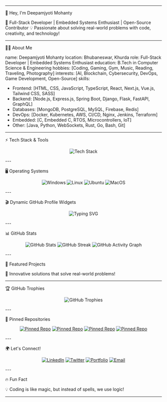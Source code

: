 
---

🌟 Hey, I'm Deepamjyoti Mohanty

🚀 Full-Stack Developer | Embedded Systems Enthusiast | Open-Source Contributor
💡 Passionate about solving real-world problems with code, creativity, and technology!


---

🧑‍💻 About Me

name: Deepamjyoti Mohanty
location: Bhubaneswar, Khurda
role: Full-Stack Developer | Embedded Systems Enthusiast
education: B.Tech in Computer Science & Engineering
hobbies: [Coding, Gaming, Gym, Music, Reading, Traveling, Photography]
interests: [AI, Blockchain, Cybersecurity, DevOps, Game Development, Open-Source]
skills:
  - Frontend: [HTML, CSS, JavaScript, TypeScript, React, Next.js, Vue.js, Tailwind CSS, SASS]
  - Backend: [Node.js, Express.js, Spring Boot, Django, Flask, FastAPI, GraphQL]
  - Databases: [MongoDB, PostgreSQL, MySQL, Firebase, Redis]
  - DevOps: [Docker, Kubernetes, AWS, CI/CD, Nginx, Jenkins, Terraform]
  - Embedded: [C, Embedded C, RTOS, Microcontrollers, IoT]
  - Other: [Java, Python, WebSockets, Rust, Go, Bash, Git]


---

⚡ Tech Stack & Tools

<p align="center">
  <img src="https://skillicons.dev/icons?i=html,css,js,ts,react,nextjs,vue,nodejs,express,spring,django,flask,fastapi,mongodb,postgresql,mysql,redis,docker,kubernetes,aws,git,graphql,figma,tailwind,nginx,jenkins,terraform,rust,go,bash" alt="Tech Stack"/>
</p>
---

🖥️ Operating Systems

<p align="center">
  <img src="https://img.shields.io/badge/-Windows-0078D6?style=for-the-badge&logo=windows&logoColor=white" alt="Windows"/>
  <img src="https://img.shields.io/badge/-Linux-FCC624?style=for-the-badge&logo=linux&logoColor=black" alt="Linux"/>
  <img src="https://img.shields.io/badge/-Ubuntu-E95420?style=for-the-badge&logo=ubuntu&logoColor=white" alt="Ubuntu"/>
  <img src="https://img.shields.io/badge/-MacOS-000000?style=for-the-badge&logo=apple&logoColor=white" alt="MacOS"/>
</p>
---

🎬 Dynamic GitHub Profile Widgets

<p align="center">
  <img src="https://github-readme-typing-svg.herokuapp.com?font=Fira+Code&pause=1000&color=F70000&width=600&lines=Full-Stack+Web+Developer;Embedded+Systems+Enthusiast;Building+Innovative+Projects;Open-Source+Contributor;AI+and+Blockchain+Learner;Problem+Solver+%26+Tech+Enthusiast!" alt="Typing SVG"/>
</p>
---

📊 GitHub Stats

<p align="center">
  <img src="https://github-readme-stats.vercel.app/api?username=yourusername&show_icons=true&theme=tokyonight&count_private=true" alt="GitHub Stats"/>
  <img src="https://github-readme-streak-stats.herokuapp.com/?user=yourusername&theme=tokyonight" alt="GitHub Streak"/>
  <img src="https://github-readme-activity-graph.vercel.app/graph?username=yourusername&theme=react-dark" alt="GitHub Activity Graph"/>
</p>
---

🚀 Featured Projects

🎯 Innovative solutions that solve real-world problems!


---

🏆 GitHub Trophies

<p align="center">
  <img src="https://github-profile-trophy.vercel.app/?username=yourusername&theme=radical&no-frame=true&margin-w=15" alt="GitHub Trophies"/>
</p>
---

📌 Pinned Repositories

<p align="center">
  <a href="https://github.com/yourusername/evoting-system"><img src="https://github-readme-stats.vercel.app/api/pin/?username=yourusername&repo=evoting-system&theme=radical" alt="Pinned Repo"/></a>
  <a href="https://github.com/yourusername/ecommerce-inventory"><img src="https://github-readme-stats.vercel.app/api/pin/?username=yourusername&repo=ecommerce-inventory&theme=radical" alt="Pinned Repo"/></a>
  <a href="https://github.com/yourusername/drop-it"><img src="https://github-readme-stats.vercel.app/api/pin/?username=yourusername&repo=drop-it&theme=radical" alt="Pinned Repo"/></a>
  <a href="https://github.com/yourusername/multiplayer-game"><img src="https://github-readme-stats.vercel.app/api/pin/?username=yourusername&repo=multiplayer-game&theme=radical" alt="Pinned Repo"/></a>
</p>
---

🌍 Let's Connect!

<p align="center">
  <a href="https://linkedin.com/in/yourlinkedin"><img src="https://img.shields.io/badge/-LinkedIn-0077B5?style=for-the-badge&logo=linkedin&logoColor=white" alt="LinkedIn"></a>
  <a href="https://twitter.com/yourtwitter"><img src="https://img.shields.io/badge/-Twitter-1DA1F2?style=for-the-badge&logo=twitter&logoColor=white" alt="Twitter"></a>
  <a href="https://yourportfolio.com"><img src="https://img.shields.io/badge/-Portfolio-FF5722?style=for-the-badge&logo=web&logoColor=white" alt="Portfolio"></a>
  <a href="mailto:your.email@example.com"><img src="https://img.shields.io/badge/-Email-D14836?style=for-the-badge&logo=gmail&logoColor=white" alt="Email"></a>
</p>
---

🔥 Fun Fact

💡 Coding is like magic, but instead of spells, we use logic!


---
